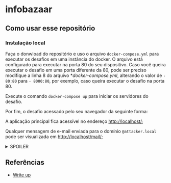 # infobazaar

## Como usar esse repositório

### Instalação local

Faça o donwload do repositório e uso o arquivo `docker-compose.yml` para
executar os desafios em uma instância do docker. O arquivo está configurado para
executar na porta 80 do seu dispositivo. Caso você queira executar o desafio em
uma porta diferente da 80, pode ser preciso modifique a linha 8 do arquivo
**docker-compose.yml*, alterando o valor de `- 80:80` para `- 8000:80`, por
exemplo, caso queira executar o desafio na porta 80.

Execute o comando `docker-compose up` para iniciar os servidores do desafio.

Por fim, o desafio acessado pelo seu navegador da seguinte forma:

A aplicação principal fica acessível no endereço [http://localhost/](http://localhost/);

Qualquer mensagem de e-mail enviada para o domínio `@attacker.local` pode ser
visualizada em [http://localhost/mail/](http://localhost/mail/);

<details>
    <summary>SPOILER</summary>
O servidor de desenvolvimento/backup dos administrador do Infobazaar fica disponível em <a>http://localhost/py/</a>.
</details>

## Referências

- [Write up](/write-up.md)
